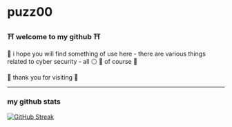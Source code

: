 # puzz00

### ⛩️ welcome to my github ⛩️

👹 i hope you will find something of use here - there are various things related to cyber security - all ⚪ 🎩 of course 👹

🌸 thank you for visiting 🌸

---

### my github stats

[![GitHub Streak](https://github-readme-streak-stats.herokuapp.com?user=puzz00&theme=hacker&date_format=%5BY.%5Dn.j)](https://git.io/streak-stats)
